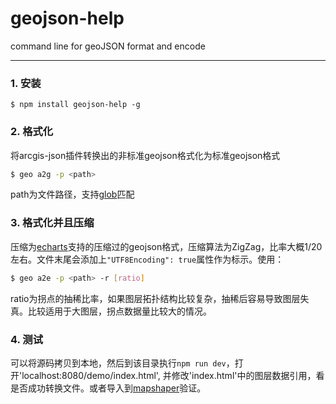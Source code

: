 # geojson-help

command line for geoJSON format and encode

---

### 1. 安装

```
$ npm install geojson-help -g
```

### 2. 格式化
将arcgis-json插件转换出的非标准geojson格式化为标准geojson格式

```bash
$ geo a2g -p <path>
```

path为文件路径，支持[glob](https://github.com/isaacs/node-glob)匹配

### 3. 格式化并且压缩
压缩为[echarts](http://echarts.baidu.com/)支持的压缩过的geojson格式，压缩算法为ZigZag，比率大概1/20左右。文件末尾会添加上`"UTF8Encoding": true`属性作为标示。使用：

```bash
$ geo a2e -p <path> -r [ratio]
```

ratio为拐点的抽稀比率，如果图层拓扑结构比较复杂，抽稀后容易导致图层失真。比较适用于大图层，拐点数据量比较大的情况。

### 4. 测试
可以将源码拷贝到本地，然后到该目录执行`npm run dev`，打开'localhost:8080/demo/index.html', 并修改'index.html'中的图层数据引用，看是否成功转换文件。或者导入到[mapshaper](http://mapshaper.org/)验证。


